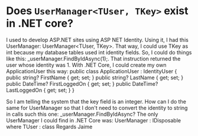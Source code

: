 
# Does `UserManager<TUser, TKey>` exist in .NET core?

I used to develop ASP.NET sites using ASP NET Identity. Using it, I had this UserManager: UserManager<TUser, TKey>. That way, I could use TKey as int because my database tables used int identity fields. So, I could do things like this: _userManager.FindByIdAsync(1);. That instruction returned the user whose identity was 1.
With .NET Core, I could create my own ApplicationUser this way:
public class ApplicationUser : IdentityUser<int>
{
    public string? FirstName { get; set; }
    public string? LastName { get; set; }
    public DateTime? FirstLoggedOn { get; set; }
    public DateTime? LastLoggedOn { get; set; }
}

So I am telling the system that the key field is an integer.
How can I do the same for UserManager so that I don't need to convert the identity to string in calls such this one: _userManager.FindByIdAsync?
The only UserManager I could find in .NET Core was: UserManager<TUser> : IDisposable where TUser : class
Regards
Jaime

        